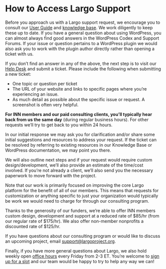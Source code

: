 # How to Access Largo Support

Before you approach us with a Largo support request, we encourage you to consult our [User Guide](https://largo.inn.org/series/largo-user-guide/) and [knowledge base](http://support.largoproject.org/support/solutions). We work diligently to keep these up to date. If you have a general question about using WordPress, you can almost always find good answers in the WordPress Codex and Support Forums. If your issue or question pertains to a WordPress plugin we would also ask you to work with the plugin author directly rather than opening a ticket with us.

If you don’t find an answer in any of the above, the next step is to visit our [Help Desk](http://support.largoproject.org/support/home) and submit a ticket. Please include the following when submitting a new ticket:

- One topic or question per ticket
- The URL of your website and links to specific pages where you’re experiencing an issue.
- As much detail as possible about the specific issue or request. A screenshot is often very helpful. 

**For INN members and our paid consulting clients, you’ll typically hear back from us the same day** (during regular business hours). For other requests we’ll try to get back to you within 24 hours.

In our initial response we may ask you for clarification and/or share some initial suggestions and resources to address your request. If the ticket can be resolved by referring to existing resources in our Knowledge Base or WordPress documentation, we may point you there.

We will also outline next steps and if your request would require custom design/development, we’ll also provide an estimate of the time/cost involved. If you’re not already a client, we’ll also send you the necessary paperwork to move forward with the project.

Note that our work is primarily focused on improving the core Largo platform for the benefit of all of our members. This means that requests for customization or anything specific to just your organization would typically be work we would need to charge for through our consulting program. 

Thanks to the generosity of our funders, we’re able to offer INN members custom design, development and support at a reduced rate of $85/hr (from our regular rate of $175/hr). We also offer non-member nonprofits a discounted rate of $125/hr.

If you have questions about our consulting program or would like to discuss an upcoming project, email [support@largoproject.org](mailto:support@largoproject.org).

Finally, if you have more general questions about Largo, we also hold weekly open [office hours](/docs/tree/master/projects/office-hours) every Friday from 2-3 ET. You’re welcome to [sign up for a slot](https://docs.google.com/spreadsheets/d/1p-twn2D8oow7vXBfkcdYcZnVA4z8Q42OMs77KlHwf-g/edit#gid=0) and our team would be happy to try to help any way we can!